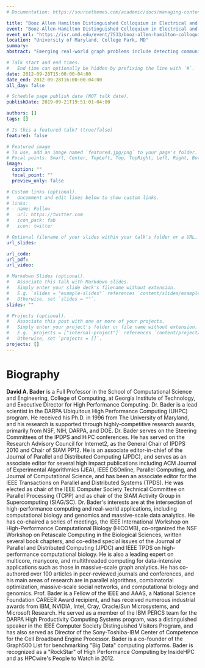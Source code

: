 ```yaml
---
# Documentation: https://sourcethemes.com/academic/docs/managing-content/

title: "Booz Allen Hamilton Distinguished Colloquium in Electrical and Computer Engineering, University of Maryland: Opportunities and Challenges in Massive Data-Intensive Computing"
event: "Booz-Allen-Hamilton Distinguished Colloquium in Electrical and Computer Engineering"
event_url: "https://isr.umd.edu/event/7533/booz-allen-hamilton-colloquium-opportunities--challenges-in-massive-data-intensive-computing"
location: "University of Maryland, College Park, MD"
summary:
abstract: "Emerging real-world graph problems include detecting community structure in large social networks, improving the resilience of the electric power grid, and detecting and preventing disease in human populations. Unlike traditional applications in computational science and engineering, solving these problems at scale often raises new challenges because of sparsity and the lack of locality in the data, the need for additional research on scalable algorithms and development of frameworks for solving these problems on high performance computers, and the need for improved models that also capture the noise and bias inherent in the torrential data streams. In this talk, the speaker will discuss the opportunities and challenges in massive data-intensive computing for applications in computational biology, genomics, and security."

# Talk start and end times.
#   End time can optionally be hidden by prefixing the line with `#`.
date: 2012-09-28T15:00:00-04:00
date_end: 2012-09-28T16:00:00-04:00
all_day: false

# Schedule page publish date (NOT talk date).
publishDate: 2019-09-21T19:51:01-04:00

authors: []
tags: []

# Is this a featured talk? (true/false)
featured: false

# Featured image
# To use, add an image named `featured.jpg/png` to your page's folder. 
# Focal points: Smart, Center, TopLeft, Top, TopRight, Left, Right, BottomLeft, Bottom, BottomRight.
image:
  caption: ""
  focal_point: ""
  preview_only: false

# Custom links (optional).
#   Uncomment and edit lines below to show custom links.
# links:
# - name: Follow
#   url: https://twitter.com
#   icon_pack: fab
#   icon: twitter

# Optional filename of your slides within your talk's folder or a URL.
url_slides:

url_code:
url_pdf:
url_video:

# Markdown Slides (optional).
#   Associate this talk with Markdown slides.
#   Simply enter your slide deck's filename without extension.
#   E.g. `slides = "example-slides"` references `content/slides/example-slides.md`.
#   Otherwise, set `slides = ""`.
slides: ""

# Projects (optional).
#   Associate this post with one or more of your projects.
#   Simply enter your project's folder or file name without extension.
#   E.g. `projects = ["internal-project"]` references `content/project/deep-learning/index.md`.
#   Otherwise, set `projects = []`.
projects: []
---
```


# Biography #

**David A. Bader** is a Full Professor in the School of Computational Science and Engineering, College of Computing, at Georgia Institute of Technology, and Executive Director for High Performance Computing. Dr. Bader is a lead scientist in the DARPA Ubiquitous High Performance Computing (UHPC) program. He received his Ph.D. in 1996 from The University of Maryland, and his research is supported through highly-competitive research awards, primarily from NSF, NIH, DARPA, and DOE. Dr. Bader serves on the Steering Committees of the IPDPS and HiPC conferences. He has served on the Research Advisory Council for Internet2, as the General Chair of IPDPS 2010 and Chair of SIAM PP12. He is an associate editor-in-chief of the Journal of Parallel and Distributed Computing (JPDC), and serves as an associate editor for several high impact publications including ACM Journal of Experimental Algorithmics (JEA), IEEE DSOnline, Parallel Computing, and Journal of Computational Science, and has been an associate editor for the IEEE Transactions on Parallel and Distributed Systems (TPDS). He was elected as chair of the IEEE Computer Society Technical Committee on Parallel Processing (TCPP) and as chair of the SIAM Activity Group in Supercomputing (SIAG/SC). Dr. Bader's interests are at the intersection of high-performance computing and real-world applications, including computational biology and genomics and massive-scale data analytics. He has co-chaired a series of meetings, the IEEE International Workshop on High-Performance Computational Biology (HiCOMB), co-organized the NSF Workshop on Petascale Computing in the Biological Sciences, written several book chapters, and co-edited special issues of the Journal of Parallel and Distributed Computing (JPDC) and IEEE TPDS on high-performance computational biology. He is also a leading expert on multicore, manycore, and multithreaded computing for data-intensive applications such as those in massive-scale graph analytics. He has co-authored over 100 articles in peer-reviewed journals and conferences, and his main areas of research are in parallel algorithms, combinatorial optimization, massive-scale social networks, and computational biology and genomics. Prof. Bader is a Fellow of the IEEE and AAAS, a National Science Foundation CAREER Award recipient, and has received numerous industrial awards from IBM, NVIDIA, Intel, Cray, Oracle/Sun Microsystems, and Microsoft Research. He served as a member of the IBM PERCS team for the DARPA High Productivity Computing Systems program, was a distinguished speaker in the IEEE Computer Society Distinguished Visitors Program, and has also served as Director of the Sony-Toshiba-IBM Center of Competence for the Cell Broadband Engine Processor. Bader is a co-founder of the Graph500 List for benchmarking "Big Data" computing platforms. Bader is recognized as a "RockStar" of High Performance Computing by InsideHPC and as HPCwire's People to Watch in 2012.
